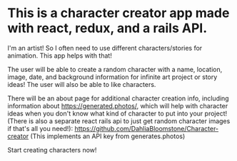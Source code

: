 # This is a character creator app made with react, redux, and a rails API. 

I'm an artist! So I often need to use different characters/stories for animation. This app helps with that! 

The user will be able to create a random character with a name, location, image, date, and background information for infinite art project or story ideas! The user will also be able to like characters.

There will be an about page for additional character creation info, including information about https://generated.photos/, which will help with character ideas when you don't know what kind of character to put into your project! (There is also a separate react rails api to just get random character images if that's all you need!): https://github.com/DahliaBloomstone/Character-creator
(This implements an API key from generates.photos)

Start creating characters now! 

